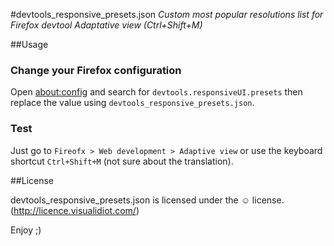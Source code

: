 #devtools_responsive_presets.json
*Custom most popular resolutions list for Firefox devtool Adaptative view (Ctrl+Shift+M)*

##Usage
### Change your Firefox configuration
Open [about:config](about:config "about:config") and search for `devtools.responsiveUI.presets` then replace the value using `devtools_responsive_presets.json`.

### Test
Just go to `Fireofx > Web development > Adaptive view` or use the keyboard shortcut `Ctrl+Shift+M` (not sure about the translation).

##License

devtools_responsive_presets.json is licensed under the &#9786; license. (http://licence.visualidiot.com/)

Enjoy ;)


